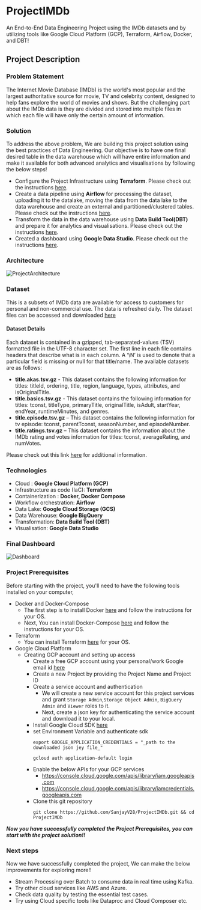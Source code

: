 # ProjectIMDb
An End-to-End Data Engineering Project using the IMDb datasets and by utilizing tools like Google Cloud Platform (GCP), Terraform, Airflow, Docker, and DBT!

## Project Description

### Problem Statement

The Internet Movie Database (IMDb) is the world's most popular and the largest authoritative source for movie, TV and celebrity content, designed to help fans explore the world of movies and shows. But the challenging part about the IMDb data is they are divided and stored into multiple files in which each file will have only the certain amount of information.

### Solution

To address the above problem, We are building this project solution using the best practices of Data Engineering. Our objective is to have one final desired table in the data warehouse which will have entire information and make it available for both advanced analytics and visualisations by following the below steps!

- Configure the Project Infrastructure using **Terraform**. Please check out the instructions [here](https://github.com/SanjayV28/ProjectIMDb/blob/74b124e6053cc58b4b22fc36df9c0c6198ae7ae7/terraform/readme.md).
- Create a data pipeline using **Airflow** for processing the dataset, uploading it to the datalake, moving the data from the data lake to the data warehouse and create an external and partitioned/clustered tables. Please check out the instructions [here](https://github.com/SanjayV28/ProjectIMDb/blob/74b124e6053cc58b4b22fc36df9c0c6198ae7ae7/airflow/readme.md).
- Transform the data in the data warehouse using **Data Build Tool(DBT)** and prepare it for analytics and visualisations. Please check out the instructions [here](https://github.com/SanjayV28/ProjectIMDb/blob/74b124e6053cc58b4b22fc36df9c0c6198ae7ae7/dbt/readme.md).
- Created a dashboard using **Google Data Studio**. Please check out the instructions [here](https://github.com/SanjayV28/ProjectIMDb/blob/74b124e6053cc58b4b22fc36df9c0c6198ae7ae7/datastudio/readme.md).

### Architecture
![ProjectArchitecture](https://github.com/SanjayV28/ProjectIMDb/blob/466a70161f63050e0ef1d3f6c3b336b0550bd577/images/ProjectArchitecture.png)

### Dataset
This is a subsets of IMDb data are available for access to customers for personal and non-commercial use. The data is refreshed daily. The dataset files can be accessed and downloaded [here](https://datasets.imdbws.com/.)

#### Dataset Details
Each dataset is contained in a gzipped, tab-separated-values (TSV) formatted file in the UTF-8 character set. The first line in each file contains headers that describe what is in each column. A ‘\N’ is used to denote that a particular field is missing or null for that title/name. The available datasets are as follows:

- **title.akas.tsv.gz** - This dataset contains the following information for titles: titleId, ordering, title, region, language, types, attributes, and isOriginalTitle.
- **title.basics.tsv.gz** - This dataset contains the following information for titles: tconst, titleType, primaryTitle, originalTitle, isAdult, startYear, endYear, runtimeMinutes, and genres.
- **title.episode.tsv.gz** – This dataset contains the following information for tv episode: tconst, parentTconst, seasonNumber, and episodeNumber.
- **title.ratings.tsv.gz** – This dataset contains the information about the IMDb rating and votes information for titles: tconst, averageRating, and numVotes.

Please check out this link [here](https://www.imdb.com/interfaces/) for additional information.

### Technologies
  - Cloud : **Google Cloud Platform (GCP)**
  - Infrastructure as code (IaC): **Terraform**
  - Containerization : **Docker, Docker Compose**
  - Workflow orchestration: **Airflow**
  - Data Lake: **Google Cloud Storage (GCS)**
  - Data Warehouse:  **Google BigQuery**
  - Transformation: **Data Build Tool (DBT)**
  - Visualisation: **Google Data Studio**

### Final Dashboard

![Dashboard](https://github.com/SanjayV28/ProjectIMDb/blob/74b124e6053cc58b4b22fc36df9c0c6198ae7ae7/images/Dashboard.png)

### Project Prerequisites

Before starting with the project, you'll need to have the following tools installed on your computer,
 - Docker and Docker-Compose
   - The first step is to install Docker [here](https://docs.docker.com/get-docker/) and follow the instructions for your OS.
   - Next, You can install Docker-Compose [here](https://docs.docker.com/compose/install/) and follow the instructions for your OS.
 - Terraform
   - You can install Terraform [here](https://www.terraform.io/downloads) for your OS.
 - Google Cloud Platform
   - Creating GCP account and setting up access
     - Create a free GCP account using your personal/work Google email id [here](https://console.cloud.google.com/freetrial?_ga=2.76083285.1133969509.1649052192-261372602.1649052192&_gac=1.262941368.1649052192.EAIaIQobChMI0520t9359gIVkJlmAh0wSgm_EAAYASAAEgK5aPD_BwE)
     - Create a new Project by providing the Project Name and Project ID
     - Create a service account and authentication 
       - We will create a new service account for this project services and grant `Storage Admin`,`Storage Object Admin`, `BigQuery Admin` and `Viewer` roles to it.
       - Next, create a json key for authenticating the service account and download it to your local.
     - Install Google Cloud SDK [here](https://www.googleadservices.com/pagead/aclk?sa=L&ai=DChcSEwjimev04vn2AhUcmmYCHaYvBT4YABAAGgJzbQ&ohost=www.google.com&cid=CAASJeRojOrZ3NBL_Vi9AKUmGAT2SDAuRntj1A3D2SqX2_zmMWceeR0&sig=AOD64_3s-vO40cV94ShXol65zNfN7kytqA&q&adurl&ved=2ahUKEwiAw-T04vn2AhXAlNgFHds5DjUQ0Qx6BAgCEAE)
     - set Environment Variable and authenticate sdk
       ```
       export GOOGLE_APPLICATION_CREDENTIALS = "_path to the downloaded json jey file_"
       
       gcloud auth application-default login
       ```
     - Enable the below APIs for your GCP services
       - https://console.cloud.google.com/apis/library/iam.googleapis.com
       - https://console.cloud.google.com/apis/library/iamcredentials.googleapis.com
     - Clone this git repository 
       ```
       git clone https://github.com/SanjayV28/ProjectIMDb.git && cd ProjectIMDb
       ```
     
**_Now you have successfully completed the Project Prerequisites, you can start with the project solution!!_**

### Next steps

Now we have successfully completed the project, We can make the below improvements for exploring more!!
- Stream Processing over Batch to consume data in real time using Kafka.
- Try other cloud services like AWS and Azure.
- Check data quality by testing the essential test cases.  
- Try using Cloud specific tools like Dataproc and Cloud Composer etc.

